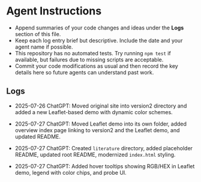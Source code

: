 # Agent Instructions

- Append summaries of your code changes and ideas under the **Logs** section of this file.
- Keep each log entry brief but descriptive. Include the date and your agent name if possible.
- This repository has no automated tests. Try running `npm test` if available, but failures due to missing scripts are acceptable.
- Commit your code modifications as usual and then record the key details here so future agents can understand past work.

## Logs



- 2025-07-26 ChatGPT: Moved original site into version2 directory and added a new Leaflet-based demo with dynamic color schemes.
- 2025-07-27 ChatGPT: Moved Leaflet demo into its own folder, added overview index page linking to version2 and the Leaflet demo, and updated README.
- 2025-07-27 ChatGPT: Created `literature` directory, added placeholder README, updated root README, modernized `index.html` styling.

- 2025-07-27 ChatGPT: Added hover tooltips showing RGB/HEX in Leaflet demo, legend with color chips, and probe UI.
